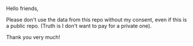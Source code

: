 Hello friends,

Please don't use the data from this repo without my consent, even if this is a public repo. (Truth is I don't want to pay for a private one). 

Thank you very much!
